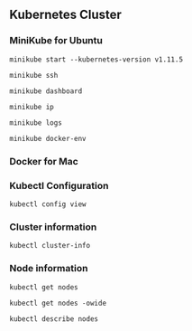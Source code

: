 ## Kubernetes Cluster

### MiniKube for Ubuntu

```
minikube start --kubernetes-version v1.11.5

minikube ssh

minikube dashboard

minikube ip

minikube logs

minikube docker-env
```

### Docker for Mac

### Kubectl Configuration

```
kubectl config view
```

### Cluster information

```
kubectl cluster-info
```
### Node information

```
kubectl get nodes

kubectl get nodes -owide

kubectl describe nodes
```